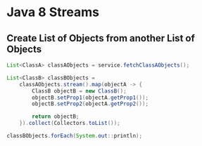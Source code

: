 # Java 8 Streams

## Create List of Objects from another List of Objects

```java
List<ClassA> classAObjects = service.fetchClassAObjects();

List<ClassB> classBObjects = 
    classAObjects.stream().map(objectA -> {
        ClassB objectB = new ClassB();
        objectB.setProp1(objectA.getProp1());
        objectB.setProp2(objectA.getProp2());

        return objectB;
    }).collect(Collectors.toList());

classBObjects.forEach(System.out::println);
```
